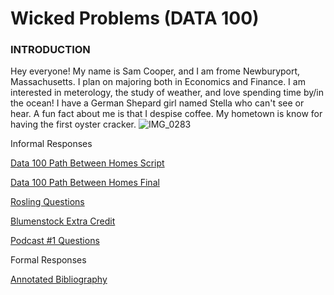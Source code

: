 # Wicked Problems (DATA 100)
### INTRODUCTION
Hey everyone! My name is Sam Cooper, and I am frome Newburyport, Massachusetts. I plan on majoring both in Economics and Finance. I am interested in meterology, the study of weather, and love spending time by/in the ocean! I have a German Shepard girl named Stella who can't see or hear. A fun fact about me is that I despise coffee. My hometown is know for having the first oyster cracker.
![IMG_0283](https://user-images.githubusercontent.com/89928018/132037423-95d8654a-9627-48f8-a90b-342b6b1a08c5.jpg)


Informal Responses

[Data 100 Path Between Homes Script](https://github.com/sjcooper01/wicked_problems/blob/master/Code%20%231)

[Data 100 Path Between Homes Final](https://github.com/sjcooper01/wicked_problems/blob/master/Rplot.png)

[Rosling Questions](https://github.com/sjcooper01/wicked_problems/blob/master/rosling.md)

[Blumenstock Extra Credit](https://github.com/sjcooper01/wicked_problems/blob/master/Blumenstockextracredit.md)

[Podcast #1 Questions](https://github.com/sjcooper01/wicked_problems/blob/master/Podcastquestions.md)

Formal Responses

[Annotated Bibliography](https://github.com/sjcooper01/wicked_problems/commit/58be99b3331fe106136d777b0747b49c6ce45b1b)
